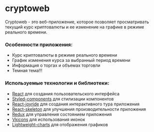 # cryptoweb
Cryptoweb - это веб-приложение, которое позволяет просматривать текущий курс криптовалюты и ее изменение на графике в режиме реального времени. 

### Особенности приложения:
- Курс криптовалюты в режиме реального времени
- График изменения курса за выбранный период времени
- Информация о торгах и объемах торговли
- Темная тема!!!

### Используемые технологии и библиотеки:
- <a href='https://github.com/facebook/react'>React</a> для создания пользовательского интерфейса
- <a href='https://github.com/styled-components/styled-components'>Styled-components</a> для стилизации компонентов
- <a href='https://github.com/gilbarbara/react-joyride'>React-joyride</a> для создания интерактивного тура приложения
- <a href='https://github.com/dvtng/react-loading-skeleton'>React-skeleton</a> для улучшения производительности приложения
- <a href='https://github.com/reduxjs/redux'>Redux</a> для управления состоянием приложения
- <a href='https://github.com/VKCOM/icons'>Vkicons</a> для использования иконок
- <a href='https://github.com/tradingview/lightweight-charts'>Lightweight-charts</a> для отображения графиков
